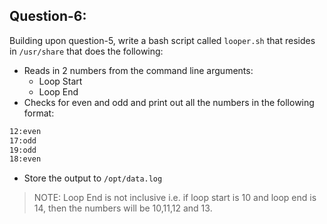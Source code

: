 ## Question-6:

Building upon question-5, write a bash script called `looper.sh` that resides in `/usr/share` that does the following:

- Reads in 2 numbers from the command line arguments:
    - Loop Start
    - Loop End
- Checks for even and odd and print out all the numbers in the following format:

```bash
12:even
17:odd
19:odd
18:even
```

- Store the output to `/opt/data.log`

> NOTE: Loop End is not inclusive i.e. if loop start is 10 and loop end is 14, then the numbers will be 10,11,12 and 13.